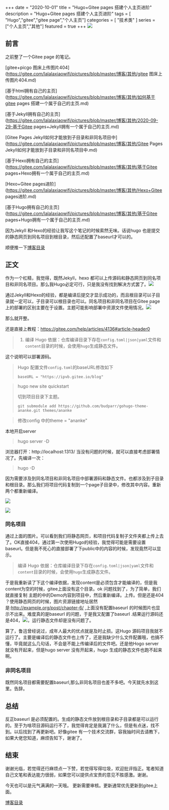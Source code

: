 +++
date = "2020-10-01"
title = "Hugo+Gitee pages 搭建个人主页进阶"
description = "Hugo+Gitee pages 搭建个人主页进阶"
tags = [ "Hugo","gitee","gitee page","个人主页"]
categories = [
    "技术类"
]
series = ["个人主页","其他"]
featured = true
+++
![](https://gitee.com/lalalaxiaowifi/pictures/raw/master/image/%E6%97%A5%E5%B8%B8%E6%90%AC%E7%A0%96%E5%A4%B4.png)

## 前言

之前整了一个Gitee page 的笔记。

[gitee+picgo 图床上传图片404](https://gitee.com/lalalaxiaowifi/pictures/blob/master/博客/其他/gitee 图床上传图片404.md)

[基于html拥有自己的主页](https://gitee.com/lalalaxiaowifi/pictures/blob/master/博客/其他/如何基于gitee pages 搭建一个属于自己的主页.md)

[基于Jekyll拥有自己的主页](https://gitee.com/lalalaxiaowifi/pictures/blob/master/博客/其他/2020-09-29-基于Gitee pages+Jekyll拥有一个属于自己的主页.md)

[Gitee Pages Jekyll如何才能放到子目录和非同名项目中](https://gitee.com/lalalaxiaowifi/pictures/blob/master/博客/其他/Gitee Pages Jekyll如何才能放到子目录和非同名项目中.md)

[基于Hexo拥有自己的主页](https://gitee.com/lalalaxiaowifi/pictures/blob/master/博客/其他/基于Gitee pages+Hexo拥有一个属于自己的主页.md)

[Hexo+Gitee pages进阶](https://gitee.com/lalalaxiaowifi/pictures/blob/master/博客/其他/Hexo+Gitee pages进阶.md)

[基于Hugo拥有自己的主页](https://gitee.com/lalalaxiaowifi/pictures/blob/master/博客/其他/基于Gitee pages+Hugo拥有一个属于自己的主页.md)

因为Jekyll 和Hexo的经验让我写这个笔记的时候索然无味。话说hugo 也是提交的静态网页到同名项目到根目录，然后还配置了baseurl才可以的。

顺便推一下[博客目录](https://gitee.com/lalalaxiaowifi/pictures) 

## 正文

作为一个杠精，我觉得，既然Jekyll，hexo 都可以上传源码和静态网页到同名项目和非同名项目。那么我Hugo必定可行，只是我没有找到解决方式罢了。![](https://gitee.com/lalalaxiaowifi/pictures/raw/master/image/20200923150707.png)

通过Jekyll和Hexo的经验，都是编译后提交才显示成功的，而且根目录可以子目录就一定可以，子目录可以根目录也可以。同名项目和非同名项目在Gitee page 上的部署的区别主要在于设置。主题可能影响部署中资源文件使用情况。![](https://gitee.com/lalalaxiaowifi/pictures/raw/master/image/20200910104356.png)

那么就开整。

还是直接上教程：https://gitee.com/help/articles/4136#article-header0

> 1. 编译 Hugo 依据：仓库编译目录下存在`config.toml|json|yaml`文件和`content`目录的时候，会使用`hugo`生成静态文件。

这个说明可以部署源码。

> Hugo 配置文件`config.toml`的baseURL修改如下
>
> ```
> baseURL = "https://ipvb.gitee.io/blog"
> ```

> hugo new site quickstart
>
> 切到项目目录下主题。
>
> ```
> git submodule add https://github.com/budparr/gohugo-theme-ananke.git themes/ananke
> ```

> 修改config 中的theme = "ananke" 

本地开启server

> hugo server -D

浏览器打开：http://localhost:1313/ 当没有问题的时候，就可以直接考虑部署情况了。先编译一次：

> hugo -D

因为需要涉及到同名项目和非同名项目中部署源码和静态文件。也都涉及到子目录和根目录。那么我们将项目代码复制到一个page子目录中，修改其中内容。重新两个都重新编译。

![](https://gitee.com/lalalaxiaowifi/pictures/raw/master/image/20201014155147.png)

![](https://gitee.com/lalalaxiaowifi/pictures/raw/master/image/20201014155226.png)

### 同名项目

通过上面的图片。可以看到我们将静态网页，和项目代码复制子文件夹都上传上去了。OK直接404，通过第一次使用Hugo的经验，我觉得可能是需要设置baseurl。但是我不死心的直接部署了下public中的内容的时候，发现竟然可以显示。

> 编译 Hugo 依据：仓库编译目录下存在`config.toml|json|yaml`文件和`content`目录的时候，会使用`hugo`生成静态文件。

于是我重新读了下这个编译依据，发现content是必须包含才能编译的，但是我content为空的时候，gitee上面没有这个目录。ok 问题找到了，为了简单，我们就直接复制 主题的中的Demo内容到项目中，然后重新编译。上传。但是还是404 ？使用静态网页的时候，图片资源链接地址居然是:http://example.org/post/chapter-6/ ,上面没有配置baseurl 的时候图片也显示不出来。难度真的是baseurl 的问题，于是我又配置了baseurl .结果运行源码还是404，![](https://gitee.com/lalalaxiaowifi/pictures/raw/master/image/064F9061-FFED-438A-8749-54415D223028%E7%9A%84%E5%89%AF%E6%9C%AC2.png)，运行静态文件却是没有问题了。

算了，鲁迅曾经说过，成年人最大的优点就是及时止损。这Hugo 源码项目我就不运行了。主要是编译后的静态文件也上传了，还是我缺少什么文件配置哦，也搞不懂，毕竟就这么几句话，不会是不能上传编译后的文件吧。还是他Hogo server 就没有开起来，但是hugo server 没有开起来，hugo 生成的静态文件也跑不起来啊。

### 非同名项目

既然同名项目都需要配置baseurl,那么非同名项目也差不多吧。今天就先水到这里。告辞。

## 总结

反正baseurl 是必须配置的。生成的静态文件放到根目录和子目录都是可以运行的。至于为啥项目源码运行不了，我觉得肯定是我漏了什么，但是有点迷，找不到。以后找到了再更新吧。好像gitee 有一个技术交流群，容我抽时间去请教下，如果大佬您知道，麻烦告知下，谢谢了。

## 结束

谢谢光临，若觉得还行麻烦点一下赞，若觉得写得垃圾，欢迎批评指正。笔者知道自己文笔和表达能力很弱，如果您可以提供点宝贵的意见不胜感激。谢谢。

今天也可以是元气满满的一天哦。
更新需要审核。更新通常优先更新到gitee上面。

[博客目录](https://gitee.com/lalalaxiaowifi/pictures) 

